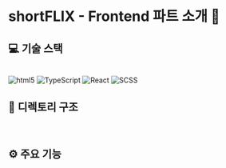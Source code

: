 # shortFLIX - Frontend 파트 소개 🚀

## 💻 기술 스택

<br/>
<img alt="html5" src="https://img.shields.io/badge/-HTML5-E34F26?&style=flat-square&logo=html5&logoColor=white"/> <img alt="TypeScript" src="https://img.shields.io/badge/TypeScript-007ACC?&style=flat-square&logo=typescript&logoColor=white"/> <img alt="React" src="http://img.shields.io/badge/react%20-%2361DAFB?&style=flat-square&logo=react&logoColor=white"/> <img alt="SCSS" src="https://img.shields.io/badge/Sass-CC6699?&style=flat-square&logo=sass&logoColor=white"/>
<br/>

## 🌲 디렉토리 구조

<br/>

## ⚙️ 주요 기능
